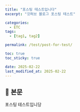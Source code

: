 ```yaml
---
title: "포스팅 테스트입니다"
excerpt: "깃허브 블로그 포스팅 테스트"

categories:
  - ETC
tags:
  - [tag1, tag2]

permalink: /test/post-for-test/

toc: true
toc_sticky: true

date: 2025-02-22
last_modified_at: 2025-02-22
---
```


## 🥔 본문

포스팅 테스트입니당
